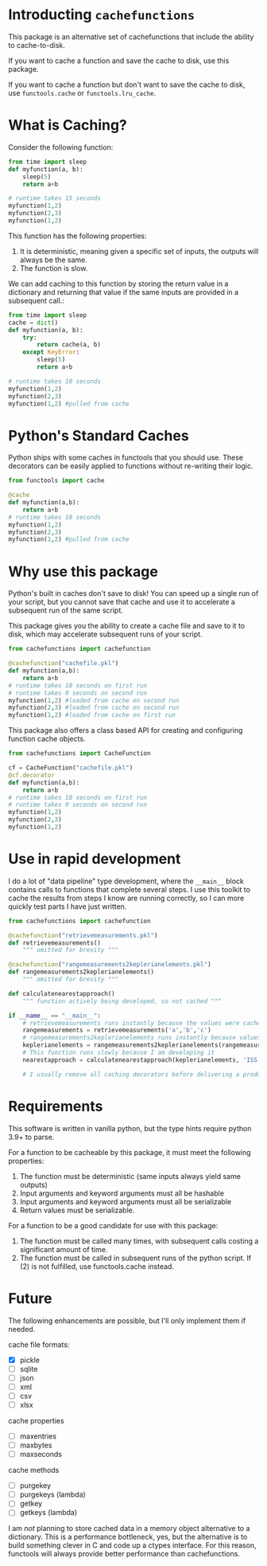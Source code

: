 # Introducting `cachefunctions`

This package is an alternative set of cachefunctions that include the ability to cache-to-disk.

If you want to cache a function and save the cache to disk, use this package.

If you want to cache a function but don't want to save the cache to disk, use `functools.cache` or `functools.lru_cache`.

# What is Caching?

Consider the following function:

``` python
from time import sleep
def myfunction(a, b):
    sleep(5)
    return a+b

# runtime takes 15 seconds
myfunction(1,2)
myfunction(2,3)
myfunction(1,2)
```

This function has the following properties:

1. It is deterministic, meaning given a specific set of inputs, the outputs will always be the same.
2. The function is slow.

We can add caching to this function by storing the return value in a dictionary and returning that value if the same inputs are provided in a subsequent call.:

``` python
from time import sleep
cache = dict()
def myfunction(a, b):
    try:
        return cache(a, b)
    except KeyError:
        sleep(5)
        return a+b

# runtime takes 10 seconds
myfunction(1,2)
myfunction(2,3)
myfunction(1,2) #pulled from cache
```

# Python's Standard Caches

Python ships with some caches in functools that you should use. These decorators can be easily applied to functions without re-writing their logic.

``` python
from functools import cache

@cache
def myfunction(a,b):
    return a+b
# runtime takes 10 seconds
myfunction(1,2)
myfunction(2,3)
myfunction(1,2) #pulled from cache
```

# Why use this package

Python's built in caches don't save to disk! You can speed up a single run of your script, but you cannot save that cache and use it to accelerate a subsequent run of the same script.

This package gives you the ability to create a cache file and save to it to disk, which may accelerate subsequent runs of your script.

``` python
from cachefunctions import cachefunction

@cachefunction("cachefile.pkl")
def myfunction(a,b):
    return a+b
# runtime takes 10 seconds on first run
# runtime takes 0 seconds on second run
myfunction(1,2) #loaded from cache on second run
myfunction(2,3) #loaded from cache on second run
myfunction(1,2) #loaded from cache on first run
```

This package also offers a class based API for creating and configuring function cache objects. 

``` python
from cachefunctions import CacheFunction

cf = CacheFunction("cachefile.pkl")
@cf.decorator
def myfunction(a,b):
    return a+b
# runtime takes 10 seconds on first run
# runtime takes 0 seconds on second run
myfunction(1,2)
myfunction(2,3)
myfunction(1,2)
```

# Use in rapid development

I do a lot of "data pipeline" type development, where the `__main__` block contains calls to functions that complete several steps. I use this toolkit to cache the results from steps I know are running correctly, so I can more quickly test parts I have just written.

``` python
from cachefunctions import cachefunction

@cachefunction("retrievemeasurements.pkl")
def retrievemeasurements()
    """ omitted for brevity """

@cachefunction("rangemeasurements2keplerianelements.pkl")
def rangemeasurements2keplerianelements()
    """ omitted for brevity """

def calculatenearestapproach()
    """ function actively being developed, so not cached """

if __name__ == "__main__":
    # retrievemeasurements runs instantly because the values were cached
    rangemeasurements = retrievemeasurements('a','b','c')
    # rangemeasurements2keplerianelements runs instantly because values were cached
    keplerianelements = rangemeasurements2keplerianelements(rangemeasurements)
    # This function runs slowly because I am developing it
    nearestapproach = calculatenearestapproach(keplerianelements, 'ISS')

    # I usually remove all caching decorators before delivering a product
```

# Requirements

This software is written in vanilla python, but the type hints require python 3.9+ to parse.

For a function to be cacheable by this package, it must meet the following properties:

1. The function must be deterministic (same inputs always yield same outputs)
2. Input arguments and keyword arguments must all be hashable
3. Input arguments and keyword arguments must all be serializable 
4. Return values must be serializable.

For a function to be a good candidate for use with this package:

1. The function must be called many times, with subsequent calls costing a significant amount of time.
2. The function must be called in subsequent runs of the python script. If (2) is not fulfilled, use functools.cache instead.

# Future

The following enhancements are possible, but I'll only implement them if needed.

cache file formats:

- [x] pickle
- [ ] sqlite
- [ ] json
- [ ] xml
- [ ] csv
- [ ] xlsx

cache properties

- [ ] maxentries
- [ ] maxbytes
- [ ] maxseconds

cache methods

- [ ] purgekey
- [ ] purgekeys (lambda)
- [ ] getkey
- [ ] getkeys (lambda)

I am *not* planning to store cached data in a memory object alternative to a dictionary.
This is a performance bottleneck, yes, but the alternative is to build something clever in C and code up a ctypes interface.
For this reason, functools will always provide better performance than cachefunctions.
